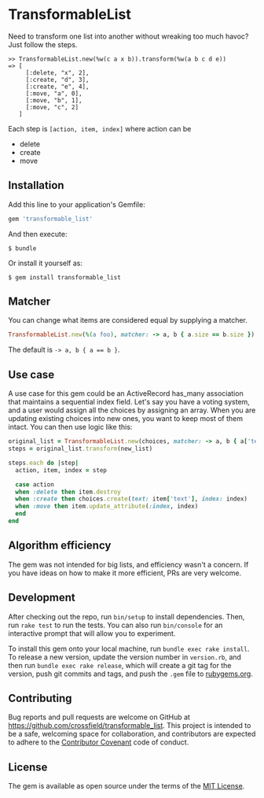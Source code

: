 # TransformableList

Need to transform one list into another without wreaking too much havoc? Just follow the steps.

```
>> TransformableList.new(%w(c a x b)).transform(%w(a b c d e))
=> [
     [:delete, "x", 2],
     [:create, "d", 3],
     [:create, "e", 4],
     [:move, "a", 0],
     [:move, "b", 1],
     [:move, "c", 2]
   ]
```

Each step is `[action, item, index]` where action can be

- delete
- create
- move

## Installation

Add this line to your application's Gemfile:

```ruby
gem 'transformable_list'
```

And then execute:

    $ bundle

Or install it yourself as:

    $ gem install transformable_list

## Matcher

You can change what items are considered equal by supplying a matcher.

```ruby
TransformableList.new(%(a foo), matcher: -> a, b { a.size == b.size })
```

The default is `-> a, b { a == b }`.

## Use case

A use case for this gem could be an ActiveRecord has_many association that maintains a sequential index field. Let's say you have a voting system, and a user would assign all the choices by assigning an array. When you are updating existing choices into new ones, you want to keep most of them intact. You can then use logic like this:

```ruby
original_list = TransformableList.new(choices, matcher: -> a, b { a['text'] == b['text'] })
steps = original_list.transform(new_list)

steps.each do |step|
  action, item, index = step

  case action
  when :delete then item.destroy
  when :create then choices.create(text: item['text'], index: index)
  when :move then item.update_attribute(:index, index)
  end
end
```

## Algorithm efficiency

The gem was not intended for big lists, and efficiency wasn't a concern. If you have ideas on how to make it more efficient, PRs are very welcome.

## Development

After checking out the repo, run `bin/setup` to install dependencies. Then, run `rake test` to run the tests. You can also run `bin/console` for an interactive prompt that will allow you to experiment.

To install this gem onto your local machine, run `bundle exec rake install`. To release a new version, update the version number in `version.rb`, and then run `bundle exec rake release`, which will create a git tag for the version, push git commits and tags, and push the `.gem` file to [rubygems.org](https://rubygems.org).

## Contributing

Bug reports and pull requests are welcome on GitHub at https://github.com/crossfield/transformable_list. This project is intended to be a safe, welcoming space for collaboration, and contributors are expected to adhere to the [Contributor Covenant](http://contributor-covenant.org) code of conduct.

## License

The gem is available as open source under the terms of the [MIT License](http://opensource.org/licenses/MIT).

